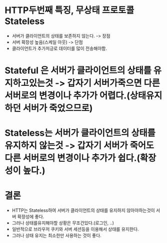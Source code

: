 # HTTP두번째 특징, 무상태 프로토콜 Stateless

- 서버가 클라이언트의 상태를 보존하지 않는다.
  -> 장점
- 서버 확장성 높음(스케일 아웃)
  -> 단점
- 클라이언트가 추가저긍로 데이터를 많이 전송해야함.

# Stateful 은 서버가 클라이언트의 상태를 유지하고있는것 -> 갑자기 서버가죽으면 다른 서버로의 변경이나 추가가 어렵다.(상태유지하던 서버가 죽었으므로)

# Stateless는 서버가 클라이언트의 상태를 유지하지 않는것 -> 갑자기 서버가 죽어도 다른 서버로의 변경이나 추가가 쉽다.(확장성이 높다.)

# 결론

- HTTP는 Stateless하여 서버가 클라이언트의 상태를 유지하지 않아야하는것이 서버 확장성에 좋다.
- 그러나 상태를유지해야할 상황은 무조건있다.(로그인, ..)
- 일반적으로 브라우저 쿠키와 서버 세션등을 이용해서 상태를 유지한다.
- 그러나 상태 유지는 최소한만 사용하는 것이 좋다.

